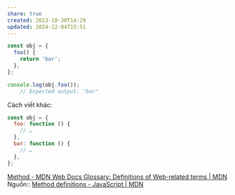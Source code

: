 ```yaml
---
share: true
created: 2023-10-30T14:29
updated: 2024-12-04T15:51
---
```

```js
const obj = {
  foo() {
    return 'bar';
  },
};

console.log(obj.foo());
	// Expected output: "bar"
```
Cách viết khác:
```js
const obj = {
  foo: function () {
    // …
  },
  bar: function () {
    // …
  },
};

```
[Method - MDN Web Docs Glossary: Definitions of Web-related terms | MDN](https://developer.mozilla.org/en-US/docs/Glossary/Method)
Nguồn:: [Method definitions - JavaScript | MDN](https://developer.mozilla.org/en-US/docs/Web/JavaScript/Reference/Functions/Method_definitions)